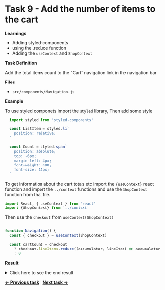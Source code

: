# Task 9 - Add the number of items to the cart

**Learnings**

- Adding styled-components
- using the .reduce function
- Adding the `useContext` and `ShopContext`

**Task Definition**

Add the total items count to the "Cart" navigation link in the navigation bar 

**Files**

- `src/components/Navigation.js`


**Example**

To use styled componets import the `styled` library, Then add some style 

```jsx
  import styled from 'styled-components'

  const ListItem = styled.li`
    position: relative;
  `

  const Count = styled.span`
    position: absolute;
    top: -6px;
    margin-left: 4px;
    font-weight: 400;
    font-size: 14px;
  `
```

To get information about the cart totals etc import the `{useContext}` react function and import the `../context` functions and use the `ShopContext` function from that file.

```jsx
import React, { useContext } from 'react'
import {ShopContext} from '../context'
```

Then use the `checkout` from `useContext(ShopContext)`

```jsx

function Navigation() {
  const { checkout } = useContext(ShopContext)

  const cartCount = checkout
    ? checkout.lineItems.reduce((accumulator, lineItem) => accumulator + lineItem.quantity, 0)
    : 0
```

**Result**

<details>
  <summary>Click here to see the end result</summary>
  <p>

```jsx
// Navigation.js
import React, { useContext } from 'react'
import { Link } from "react-router-dom"
import logo from '../images/logo_black.png'
import {ShopContext} from '../context'
import React, { useContext } from 'react'
import styled from 'styled-components'

const ListItem = styled.li`
  position: relative;
`

const Count = styled.span`
  position: absolute;
  top: -6px;
  margin-left: 4px;
  font-weight: 400;
  font-size: 14px;
`

function Navigation() {

  const { checkout } = useContext(ShopContext)

  const cartCount = checkout
    ? checkout.lineItems.reduce((accumulator, lineItem) => accumulator + lineItem.quantity, 0)
    : 0

  return (
    <nav>
      <ul>
        <ListItem>
          <Link to="/">
            <img src={logo} alt="Home" />
          </Link>
        </ListItem>
        <ListItem>
          <Link to="/why-us">Why Us</Link>
        </ListItem>
        <ListItem>
          <Link to="/our-services">Our Services</Link>
        </ListItem>
        <ListItem>
          <Link to="/cart">Cart <Count>{cartCount}</Count></Link>
        </ListItem>
      </ul>
    </nav>
  )
}

export default Navigation
```

  </p>
</details>

**[← Previous task](./task8.md)** | **[Next task →](./task8.md)**